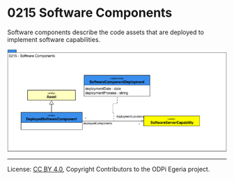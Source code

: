 <!-- SPDX-License-Identifier: CC-BY-4.0 -->
<!-- Copyright Contributors to the ODPi Egeria project. -->

# 0215 Software Components

Software components describe the code assets that are deployed to implement software capabilities.

![UML](0215-Software-Components.png)



----
License: [CC BY 4.0](https://creativecommons.org/licenses/by/4.0/),
Copyright Contributors to the ODPi Egeria project.